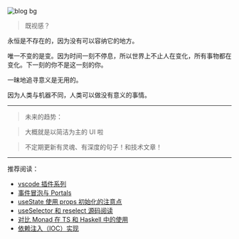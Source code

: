 <img src="https://saber2pr.top/MyWeb/resource/image/blog-bg-mob.webp" 
     srcset="https://saber2pr.top/MyWeb/resource/image/blog-bg-mob.webp 600w, 
             https://saber2pr.top/MyWeb/resource/image/blog-bg.webp 1200w" 
     sizes="(max-width: 600px) 100vw, 
            (max-width: 1024px) 100vw, 
            100vw" 
     alt="blog bg">

> 既视感？

永恒是不存在的，因为没有可以容纳它的地方。

唯一不变的是变。因为时间一刻不停息，所以世界上不止人在变化，所有事物都在变化。下一刻的你不是这一刻的你。

一昧地追寻意义是无用的。

因为人类与机器不同，人类可以做没有意义的事情。

---

> 未来的趋势：

> 大概就是以简洁为主的 UI 啦

> 不定期更新有灵魂、有深度的句子！和技术文章！

---

推荐阅读：
- [vscode 插件系列](/zh/posts/2964907711/3615466745/)
- [事件冒泡与 Portals](/zh/posts/93045664/2799513546/)
- [useState 使用 props 初始化的注意点](/zh/posts/93045664/2832757990/)
- [useSelector 和 reselect 源码阅读](/zh/posts/3078029389/3685947818/)
- [对比 Monad 在 TS 和 Haskell 中的使用](/zh/posts/3300794385/2162349897/)
- [依赖注入（IOC）实现](/zh/posts/3417095202/2381535473/)